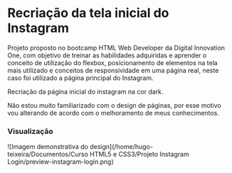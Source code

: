 # Recriação da tela inicial do Instagram

Projeto proposto no bootcamp HTML Web Developer da Digital Innovation One, com objetivo de treinar as habilidades adquiridas e aprender o conceito de utilização do flexbox, posicionamento de elementos na tela mais utilizado e conceitos de responsividade em uma página real, neste caso foi utilizado a página principal do Instagram.

Recriação da página inicial do instagram na cor dark.

Não estou muito familiarizado com o design de páginas, por esse motivo vou alterando de acordo com o melhoramento de meus conhecimentos.

### Visualização

![Imagem demonstrativa do design](/home/hugo-teixeira/Documentos/Curso HTML5 e CSS3/Projeto Instagram Login/preview-instagram-login.png)





